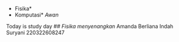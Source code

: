 * Fisika*
* Komputasi*
 *Awan*

Today is study day 
*## Fisika menyenangkan*
Amanda Berliana Indah Suryani
220322608247
